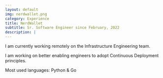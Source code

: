 ```yaml
---
layout: default
img: nerdwallet.png
category: Experience
title: NerdWallet
subtitle: Sr. Software Engineer since February, 2022
description: |
---
```

  I am currently working remotely on the Infrastructure Engineering team.
  
  I am working on better enabling engineers to adopt Continuous Deployment principles.
  
  Most used languages: Python & Go